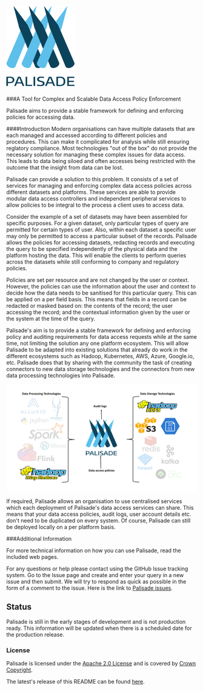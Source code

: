 
<!---
Copyright 2020 Crown Copyright

Licensed under the Apache License, Version 2.0 (the "License");
you may not use this file except in compliance with the License.
You may obtain a copy of the License at

  http://www.apache.org/licenses/LICENSE-2.0

Unless required by applicable law or agreed to in writing, software
distributed under the License is distributed on an "AS IS" BASIS,
WITHOUT WARRANTIES OR CONDITIONS OF ANY KIND, either express or implied.
See the License for the specific language governing permissions and
limitations under the License.
--->


# <img src="doc/logos/logo.svg" width="180">
###A Tool for Complex and Scalable Data Access Policy Enforcement

Palisade aims to provide a stable framework for defining and enforcing policies for accessing data.


####Introduction
Modern organisations can have multiple datasets that are each managed and accessed according to different policies and procedures. This can make it complicated for analysis while still ensuring reglatory compliance.  Most technologies "out of the box" do not provide the necessary solution for managing these complex issues for data access. This leads to data being siloed and often accesses being restricted with the outcome that the insight from data can be lost.   

Palisade can provide a solution to this problem.  It consists of a set of services for managing and enforcing complex data access policies across different datasets and platforms.  These services are able to provide modular data access controllers and independent peripheral services to allow policies to be integral to the process a client uses to access data.  

Consider the example of a set of datasets may have been assembled for specific purposes.   For a given dataset, only particular types of query are permitted for certain types of user.  Also, within each dataset a specific user may only be permitted to access a particular subset of the records. Palisade allows the policies for accessing datasets, redacting records and executing the query to be specified independently of the physical data and the platform hosting the data.  This will enable the clients to perform queries across the datasets while still conforming to company and regulatory policies.  

Policies are set per resource and are not changed by the user or context.  However, the policies can use the information about the user and context to decide how the data needs to be sanitised for this particular query.  This can be applied on a per field basis. This means that fields in a record can be redacted or masked based on: the contents of the record; the user accessing the record; and the contextual information given by the user or the system at the time of the query.



Palisade's aim is to provide a stable framework for defining and enforcing policy and auditing requirements for data access requests while at the same time, not limiting the solution any one platform ecosystem.  This will allow Palisade to be adapted into existing solutions that already do work in the different ecosystems such as Hadoop, Kubernetes, AWS, Azure, Google.io, etc.  Palisade does that by sharing with the community the task of creating connectors to new data storage technologies and the connectors from new data processing technologies into Palisade. 



![Palisade Overview](doc/img/Palisade_overview.png)


If required, Palisade allows an organisation to use centralised services which each deployment of Palisade's data access services can share. This means that your data access policies, audit logs, user account details etc. don't need to be duplicated on every system. Of course, Palisade can still be deployed locally on a per platform basis.


###Additional Information 



For more technical information on how you can use Palisade, read the included web pages.


For any questions or help please contact using the GitHub Issue tracking system.  Go to the Issue page and create and enter your query in a new issue and then submit.  We will try to respond as quick as possible in the form of a comment to the issue.  Here is the link to [Palisade issues](https://gchq.github.io/Palisade/issues).

## Status
Palisade is still in the early stages of development and is not production ready.  This information will be updated when there is a scheduled date for the production release.

### License
Palisade is licensed under the [Apache 2.0 License](https://www.apache.org/licenses/LICENSE-2.0) and is covered by [Crown Copyright](https://www.nationalarchives.gov.uk/information-management/re-using-public-sector-information/copyright-and-re-use/crown-copyright/).

 

The latest's release of this README can be found [here](https://gchq.github.io/Palisade/Readme.md).




